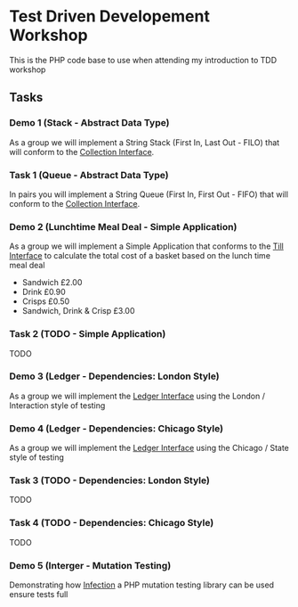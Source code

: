 # Test Driven Developement Workshop

This is the PHP code base to use when attending my introduction to TDD workshop

## Tasks

### Demo 1 (Stack - Abstract Data Type)

As a group we will implement a String Stack (First In, Last Out - FILO) that will conform to the [Collection Interface](src/Collection.php).

### Task 1 (Queue - Abstract Data Type)

In pairs you will implement a String Queue (First In, First Out - FIFO) that will conform to the [Collection Interface](src/Collection.php).

### Demo 2 (Lunchtime Meal Deal - Simple Application)

As a group we will implement a Simple Application that conforms to the [Till Interface](src/MealDeal/Till.php) to calculate the total cost of a basket based on the lunch time meal deal

  - Sandwich £2.00
  - Drink £0.90
  - Crisps £0.50
  - Sandwich, Drink & Crisp £3.00
  
### Task 2 (TODO - Simple Application)

TODO

### Demo 3 (Ledger - Dependencies: London Style)

As a group we will implement the [Ledger Interface](src/Ledger/Ledger.php) using the London / Interaction style of testing  

### Demo 4 (Ledger - Dependencies: Chicago Style)

As a group we will implement the [Ledger Interface](src/Ledger/Ledger.php) using the Chicago / State style of testing

### Task 3 (TODO - Dependencies: London Style)

TODO

### Task 4 (TODO - Dependencies: Chicago Style)

TODO

### Demo 5 (Interger - Mutation Testing)

Demonstrating how [Infection](https://infection.github.io/) a PHP mutation testing library can be used ensure tests full

